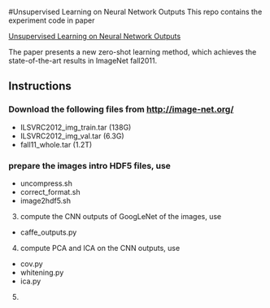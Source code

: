 #Unsupervised Learning on Neural Network Outputs
This repo contains the experiment code in paper 

[Unsupervised Learning on Neural Network Outputs](http://arxiv.org/abs/1506.00990)

The paper presents a new zero-shot learning method, which achieves the state-of-the-art results in ImageNet fall2011.

## Instructions
### Download the following files from http://image-net.org/
- ILSVRC2012_img_train.tar (138G)
- ILSVRC2012_img_val.tar (6.3G)
- fall11_whole.tar (1.2T)

### prepare the images intro HDF5 files, use
- uncompress.sh
- correct_format.sh
- image2hdf5.sh

3. compute the CNN outputs of GoogLeNet of the images, use
- caffe_outputs.py

4. compute PCA and ICA on the CNN outputs, use
- cov.py
- whitening.py
- ica.py

5.

